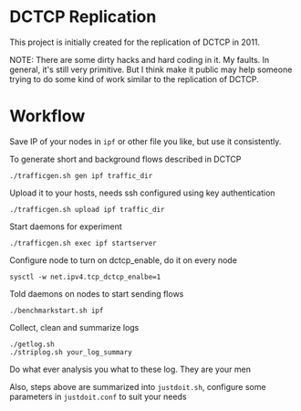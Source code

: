 # DCTCP Replication

This project is initially created for the replication of DCTCP in 2011.

NOTE: There are some dirty hacks and hard coding in it. My faults. In general, it's still very primitive. But I think make it public may help someone trying to do some kind of work similar to the replication of DCTCP.

# Workflow

Save IP of your nodes in `ipf` or other file you like, but use it consistently.

To generate short and background flows described in DCTCP

    ./trafficgen.sh gen ipf traffic_dir

Upload it to your hosts, needs ssh configured using key authentication

    ./trafficgen.sh upload ipf traffic_dir

Start daemons for experiment

    ./trafficgen.sh exec ipf startserver

Configure node to turn on dctcp_enable, do it on every node

    sysctl -w net.ipv4.tcp_dctcp_enalbe=1

Told daemons on nodes to start sending flows

    ./benchmarkstart.sh ipf

Collect, clean and summarize logs

    ./getlog.sh
    ./striplog.sh your_log_summary

Do what ever analysis you what to these log. They are your men

Also, steps above are summarized into `justdoit.sh`, configure some parameters in `justdoit.conf` to suit your needs
